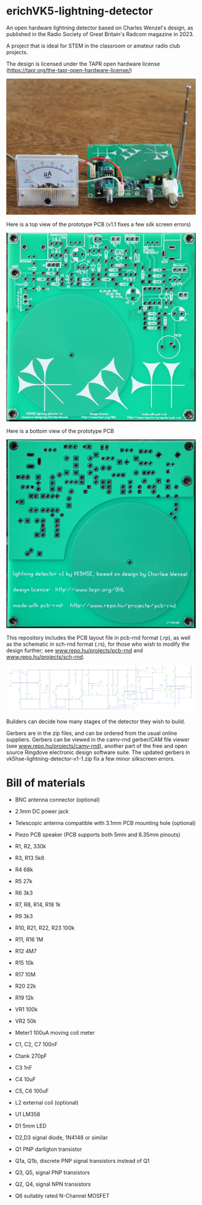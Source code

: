# erichVK5-lightning-detector
An open hardware lightning detector based on Charles Wenzel's design, as published in the Radio Society of Great Britain's Radcom magazine in 2023.

A project that is ideal for STEM in the classroom or amateur radio club projects.

The design is licensed under the TAPR open hardware license (https://tapr.org/the-tapr-open-hardware-license/)

![assembled prototype](images/prototype-built.JPG)

Here is a top view of the prototype PCB (v1.1 fixes a few silk screen errors)

![assembled prototype](images/pcb-top-view.JPG)

Here is a bottom view of the prototype PCB

![assembled prototype](images/pcb-bottom-view.JPG)

This repository includes the PCB layout file in pcb-rnd format (.rp), as well as the schematic in sch-rnd format (.rs), for those who wish to modify the design further; see www.repo.hu/projects/pcb-rnd and www.repo.hu/projects/sch-rnd.

![schematic](images/vk5hse-lightning-detector-v1-1a.svg)

Builders can decide how many stages of the detector they wish to build.

Gerbers are in the zip files, and can be ordered from the usual online suppliers. Gerbers can be viewed in the camv-rnd gerber/CAM file viewer (see www.repo.hu/projects/camv-rnd), another part of the free and open source Ringdove electronic design software suite. The updated gerbers in vk5hse-lightning-detector-v1-1.zip fix a few minor silkscreen errors.

# Bill of materials

- BNC antenna connector (optional)
- 2.1mm DC power jack
- Telescopic antenna compatible with 3.1mm PCB mounting hole (optional)
- Piezo PCB speaker (PCB supports both 5mm and 6.35mm pinouts)

- R1, R2, 330k
- R3, R13 5k6
- R4 68k
- R5 27k
- R6 3k3
- R7, R8, R14, R18 1k
- R9 3k3
- R10, R21, R22, R23 100k
- R11, R16 1M
- R12 4M7
- R15 10k
- R17 10M
- R20 22k
- R19 12k
- VR1 100k
- VR2 50k
- Meter1 100uA moving coil meter
- C1, C2, C7 100nF
- Ctank 270pF
- C3 1nF
- C4 10uF
- C5, C6 100uF
- L2 external coil (optional)

- U1 LM358
- D1 5mm LED
- D2,D3 signal diode, 1N4148 or similar
- Q1 PNP darligton transistor
- Q1a, Q1b, discrete PNP signal transistors instead of Q1
- Q3, Q5, signal PNP transistors
- Q2, Q4, signal NPN transistors
- Q6 suitably rated N-Channel MOSFET


